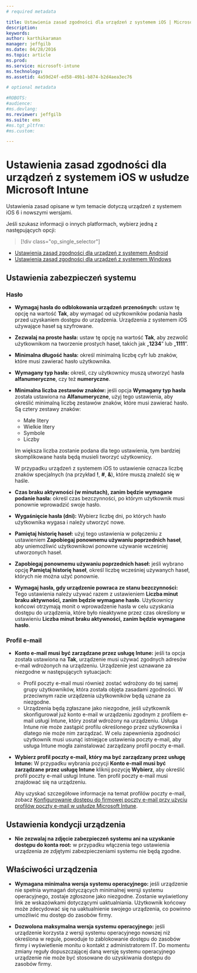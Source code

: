 ```yaml
---
# required metadata

title: Ustawienia zasad zgodności dla urządzeń z systemem iOS | Microsoft Intune
description:
keywords:
author: karthikaraman
manager: jeffgilb
ms.date: 04/28/2016
ms.topic: article
ms.prod:
ms.service: microsoft-intune
ms.technology:
ms.assetid: 4a59d24f-ed58-49b1-b874-b2d4aea3ec76

# optional metadata

#ROBOTS:
#audience:
#ms.devlang:
ms.reviewer: jeffgilb
ms.suite: ems
#ms.tgt_pltfrm:
#ms.custom:

---
```



# Ustawienia zasad zgodności dla urządzeń z systemem iOS w usłudze Microsoft Intune

Ustawienia zasad opisane w tym temacie dotyczą urządzeń z systemem iOS 6 i nowszymi wersjami.

Jeśli szukasz informacji o innych platformach, wybierz jedną z następujących opcji:
> [!div class="op_single_selector"]
- [Ustawienia zasad zgodności dla urządzeń z systemem Android](android-compliance-policy-settings-in-microsoft-intune.md)
- [Ustawienia zasad zgodności dla urządzeń z systemem Windows](windows-compliance-policy-settings-in-microsoft-intune.md)

## Ustawienia zabezpieczeń systemu
### Hasło
- **Wymagaj hasła do odblokowania urządzeń przenośnych:** ustaw tę opcję na wartość **Tak**, aby wymagać od użytkowników podania hasła przed
  uzyskaniem dostępu do urządzenia. Urządzenia z systemem iOS używające haseł są szyfrowane.

- **Zezwalaj na proste hasła:** ustaw tę opcję
   na wartość **Tak**, aby zezwolić użytkownikom na tworzenie prostych haseł,
   takich jak „**1234**” lub „**1111**”.

-  **Minimalna długość hasła:**
  określ minimalną liczbę cyfr lub znaków, które
  musi zawierać hasło użytkownika.
- **Wymagany typ hasła:** określ, czy użytkownicy muszą utworzyć
hasła **alfanumeryczne**, czy też **numeryczne**.

- **Minimalna liczba zestawów znaków:** jeśli opcja **Wymagany typ hasła** została ustawiona na
**Alfanumeryczne**, użyj tego ustawienia, aby określić minimalną liczbę
zestawów znaków, które musi zawierać hasło. Są cztery zestawy znaków:
  -   Małe litery
  -   Wielkie litery
  -   Symbole
  -   Liczby

  Im większa liczba zostanie podana dla tego ustawienia, tym bardziej skomplikowane hasła będą musieli tworzyć użytkownicy.

  W przypadku urządzeń z systemem iOS to ustawienie oznacza liczbę znaków specjalnych (na przykład **!**, **#**, **&amp;**), które muszą znaleźć się w haśle.
- **Czas braku aktywności (w minutach), zanim będzie wymagane podanie hasła:** określ czas bezczynności, po którym użytkownik musi ponownie wprowadzić swoje hasło.

- **Wygaśnięcie hasła (dni):** Wybierz liczbę dni, po których hasło użytkownika wygasa
i należy utworzyć nowe.

- **Pamiętaj historię haseł:** użyj tego ustawienia w połączeniu z ustawieniem **Zapobiegaj ponownemu używaniu poprzednich haseł**, aby uniemożliwić użytkownikowi
ponowne używanie wcześniej utworzonych haseł.

- **Zapobiegaj ponownemu używaniu poprzednich haseł:** jeśli wybrano opcję **Pamiętaj historię haseł**, określ
liczbę wcześniej używanych haseł, których nie można użyć ponownie.

- **Wymagaj hasła, gdy urządzenie powraca ze stanu bezczynności:**
Tego ustawienia należy używać razem z ustawieniem **Liczba minut braku aktywności, zanim będzie wymagane hasło**. Użytkownicy końcowi otrzymają monit o wprowadzenie hasła w celu uzyskania dostępu do urządzenia, które było nieaktywne przez czas określony w ustawieniu
**Liczba minut braku aktywności, zanim będzie wymagane hasło**.

### Profil e-mail
- **Konto e-mail musi być zarządzane przez usługę Intune:** jeśli ta opcja została ustawiona na **Tak**, urządzenie musi używać zgodnych adresów e-mail wdrożonych na urządzeniu. Urządzenie jest uznawane za niezgodne w następujących sytuacjach:
  - Profil poczty e-mail musi również zostać wdrożony do tej samej grupy użytkowników, która została objęta zasadami zgodności. W przeciwnym razie urządzenia użytkowników będą uznane za niezgodne.
  - Urządzenia będą zgłaszane jako niezgodne, jeśli użytkownik skonfigurował już konto e-mail w urządzeniu zgodnym z profilem e-mail usługi Intune, który został wdrożony na urządzeniu. Usługa Intune nie może zastąpić profilu określonego przez użytkownika i dlatego
  nie może nim zarządzać. W celu zapewnienia zgodności użytkownik musi usunąć
  istniejące ustawienia poczty e-mail, aby usługa Intune mogła zainstalować zarządzany
  profil poczty e-mail.


- **Wybierz profil poczty e-mail, który ma być zarządzany przez usługę Intune:**
     W przypadku wybrania pozycji **Konto e-mail musi być zarządzane przez usługę Intune**
     kliknij pozycję **Wybierz**, aby określić profil poczty e-mail usługi Intune. Ten profil poczty e-mail musi znajdować się na urządzeniu.

     Aby uzyskać szczegółowe informacje na temat profilów poczty e-mail, zobacz [Konfigurowanie dostępu do
     firmowej poczty e-mail przy użyciu profilów poczty e-mail w usłudze Microsoft Intune](configure-access-to-corporate-email-using-email-profiles-with-microsoft-intune.md).

## Ustawienia kondycji urządzenia

- **Nie zezwalaj na zdjęcie zabezpieczeń systemu ani na uzyskanie dostępu do konta root:** w przypadku włączenia tego ustawienia
urządzenia ze zdjętymi zabezpieczeniami systemu nie będą zgodne.

##  Właściwości urządzenia
- **Wymagana minimalna wersja systemu operacyjnego:** jeśli urządzenie nie spełnia wymagań dotyczących minimalnej
wersji systemu operacyjnego, zostaje zgłoszone jako niezgodne.
Zostanie wyświetlony link ze wskazówkami dotyczącymi uaktualniania. Użytkownik końcowy może zdecydować się na uaktualnienie swojego urządzenia, co powinno umożliwić mu dostęp do zasobów firmy.

- **Dozwolona maksymalna wersja systemu operacyjnego:** jeśli urządzenie korzysta
z wersji systemu operacyjnego nowszej niż określona w regule, powoduje to zablokowanie dostępu do zasobów firmy i wyświetlenie monitu o kontakt z administratorem IT. Do momentu zmiany reguły dopuszczającej daną wersję systemu operacyjnego urządzenie nie może być stosowane do uzyskiwania dostępu do zasobów firmy.


<!--HONumber=May16_HO1-->


